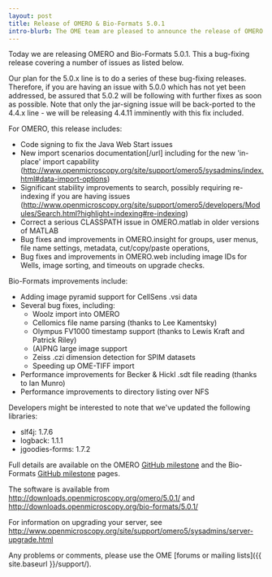 ```yaml
---
layout: post
title: Release of OMERO & Bio-Formats 5.0.1
intro-blurb: The OME team are pleased to announce the release of OMERO & Bio-Formats 5.0.1
---
```

Today we are releasing OMERO and Bio-Formats 5.0.1. This a bug-fixing
release covering a number of issues as listed below.

Our plan for the 5.0.x line is to do a series of these bug-fixing
releases. Therefore, if you are having an issue with 5.0.0 which has
not yet been addressed, be assured that 5.0.2 will be following with
further fixes as soon as possible. Note that only the jar-signing
issue will be back-ported to the 4.4.x line - we will be releasing
4.4.11 imminently with this fix included.

For OMERO, this release includes:

-  Code signing to fix the Java Web Start issues
-  New import scenarios documentation[/url] including for the new 'in-place' import capability (http://www.openmicroscopy.org/site/support/omero5/sysadmins/index.html#data-import-options)
-  Significant stability improvements to search, possibly requiring re-indexing if you are having issues (http://www.openmicroscopy.org/site/support/omero5/developers/Modules/Search.html?highlight=indexing#re-indexing)
-  Correct a serious CLASSPATH issue in OMERO.matlab in older versions of MATLAB 
-  Bug fixes and improvements in OMERO.insight for groups, user menus, file name settings, metadata, cut/copy/paste operations,
-  Bug fixes and improvements in OMERO.web including image IDs for Wells, image sorting, and timeouts on upgrade checks.

Bio-Formats improvements include:

-  Adding image pyramid support for CellSens .vsi data
-  Several bug fixes, including:
    - Woolz import into OMERO
    - Cellomics file name parsing (thanks to Lee Kamentsky)
    - Olympus FV1000 timestamp support (thanks to Lewis Kraft and Patrick Riley)
    - (A)PNG large image support
    - Zeiss .czi dimension detection for SPIM datasets
    - Speeding up OME-TIFF import
-  Performance improvements for Becker & Hickl .sdt file reading (thanks to Ian Munro)
-  Performance improvements to directory listing over NFS

Developers might be interested to note that we've updated the
following libraries:

-  slf4j: 1.7.6
-  logback: 1.1.1
-  jgoodies-forms: 1.7.2

Full details are available on the OMERO [GitHub
milestone](https://github.com/openmicroscopy/openmicroscopy/issues?milestone=20&page=1&state=closed)
and the Bio-Formats [GitHub
milestone](https://github.com/openmicroscopy/bioformats/issues?milestone=14&page=1&state=closed)
pages.

The software is available from
http://downloads.openmicroscopy.org/omero/5.0.1/ and
http://downloads.openmicroscopy.org/bio-formats/5.0.1/

For information on upgrading your server, see
http://www.openmicroscopy.org/site/support/omero5/sysadmins/server-upgrade.html

Any problems or comments, please use the OME [forums or mailing
lists]({{ site.baseurl }}/support/).
